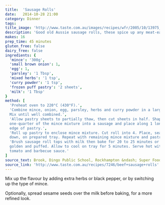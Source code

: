 ```yaml
---
title:  'Sausage Rolls'
date:   2014-10-28 21:00
category: Dinner
tags:
title_image: 'http://www.taste.com.au/images/recipes/wfr/2005/10/13975_l.jpg'
description: 'Good old Aussie sausage rolls, these spice up any meat-eating party'
makes: 16
prep_time: 45 minutes
gluten_free: false
dairy_free: false
ingredients: {
  'mince': '300g',
  'small brown onion': 1,
  'egg': 1,
  'parsley': '1 Tbsp',
  'mixed herbs': '1 tsp',
  'curry powder': '1 tsp',
  'frozen puff pastry': '2 sheets',
  'milk': '1 Tbsp'
}
method: [
  'Preheat oven to 220°C (430°F).',
  'Combine mince, onion, egg, parsley, herbs and curry powder in a large bowl.
  Mix until well combined.',
  'Allow pastry sheets to partially thaw, then cut sheets in half. Shape
  one-quarter of the mince mixture into a sausage and place along 1 long
  edge of pastry.',
  'Roll up pastry to enclose mince mixture. Cut roll into 4. Place, seam side
  down, on prepared tray. Repeat with remaining mince mixture and pastry.',
  'Brush sausage roll tops with milk then bake for 20 to 25 minutes or until
  golden and puffed. Allow to cool on tray for 5 minutes. Serve hot with
  tomato and barbecue sauce.'
]
source_text: Brook, Dingo Public School, Rockhampton &ndash; Super Food Ideas, September 2006, Page 16
source_link: 'http://www.taste.com.au/recipes/7246/beef+sausage+rolls'
---
```

Mix up the flavour by adding extra herbs or black pepper, or by switching up
the type of mince.

Optionally, spread sesame seeds over the milk before baking, for a more refined
look.

